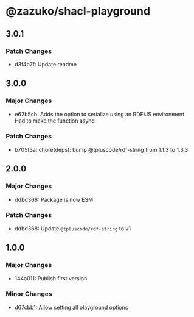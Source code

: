 # @zazuko/shacl-playground

## 3.0.1

### Patch Changes

- d3f4b7f: Update readme

## 3.0.0

### Major Changes

- e62b5cb: Adds the option to serialize using an RDF/JS environment. Had to make the function async

### Patch Changes

- b705f3a: chore(deps): bump @tpluscode/rdf-string from 1.1.3 to 1.3.3

## 2.0.0

### Major Changes

- ddbd368: Package is now ESM

### Patch Changes

- ddbd368: Update `@tpluscode/rdf-string` to v1

## 1.0.0

### Major Changes

- 144a011: Publish first version

### Minor Changes

- d67cbb1: Allow setting all playground options
